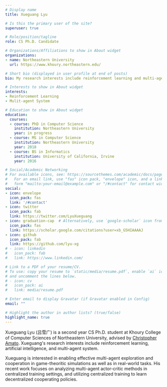 ```yaml
---
# Display name
title: Xueguang Lyu

# Is this the primary user of the site?
superuser: true

# Role/position/tagline
role: CS Ph.D. Candidate

# Organizations/Affiliations to show in About widget
organizations:
- name: Northeastern University
  url: https://www.khoury.northeastern.edu/

# Short bio (displayed in user profile at end of posts)
bio: My research interests include reinforcement learning and multi-agent cooperation.

# Interests to show in About widget
interests:
- Reinforcement Learning
- Mulit-agent System

# Education to show in About widget
education:
  courses:
  - course: PhD in Computer Science
    institution: Northeastern University
    year: in progress
  - course: MS in Computer Science
    institution: Northeastern University
    year: 2018
  - course: BS in Informatics
    institution: University of California, Irvine
    year: 2016

# Social/Academic Networking
# For available icons, see: https://sourcethemes.com/academic/docs/page-builder/#icons
#   For an email link, use "fas" icon pack, "envelope" icon, and a link in the
#   form "mailto:your-email@example.com" or "/#contact" for contact widget.
social:
- icon: envelope
  icon_pack: fas
  link: '/#contact'
- icon: twitter
  icon_pack: fab
  link: https://twitter.com/LyuXueguang
- icon: graduation-cap  # Alternatively, use `google-scholar` icon from `ai` icon pack
  icon_pack: fas
  link: https://scholar.google.com/citations?user=xb_G5HIAAAAJ
- icon: github
  icon_pack: fab
  link: https://github.com/lyu-xg
# - icon: linkedin
#   icon_pack: fab
#   link: https://www.linkedin.com/

# Link to a PDF of your resume/CV.
# To use: copy your resume to `static/media/resume.pdf`, enable `ai` icons in `params.toml`, 
# and uncomment the lines below.
# - icon: cv
#   icon_pack: ai
#   link: media/resume.pdf

# Enter email to display Gravatar (if Gravatar enabled in Config)
email: ""

# Highlight the author in author lists? (true/false)
highlight_name: true
---
```


Xueguang Lyu (吕雪广) is a second year CS Ph.D. student at Khoury College of Computer Sciences of Northeastern University, advised by [Christopher Amato](https://www.khoury.northeastern.edu/people/chris-amato/).
Xueguang's research interests include reinforcement learning, artificial intelligence, and multi-agent system.

Xueguang is interested in enabling effective multi-agent exploration and cooperation in game-theoritic simulations as well as in real-world tasks.
His recent work focuses on analyzing multi-agent actor-critic methods in centralized training settings, and utilizing centralized training to learn decentralized cooperating policies.

<!-- {{< icon name="download" pack="fas" >}} Download my {{< staticref "media/demo_resume.pdf" "newtab" >}}resumé{{< /staticref >}}. -->
